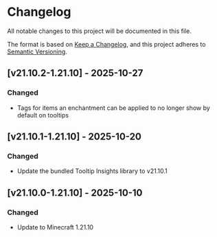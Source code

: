 # Changelog

All notable changes to this project will be documented in this file.

The format is based on [Keep a Changelog](https://keepachangelog.com/en/1.1.0/),
and this project adheres to [Semantic Versioning](https://semver.org/spec/v2.0.0.html).

## [v21.10.2-1.21.10] - 2025-10-27

### Changed

- Tags for items an enchantment can be applied to no longer show by default on tooltips

## [v21.10.1-1.21.10] - 2025-10-20

### Changed

- Update the bundled Tooltip Insights library to v21.10.1

## [v21.10.0-1.21.10] - 2025-10-10

### Changed

- Update to Minecraft 1.21.10
